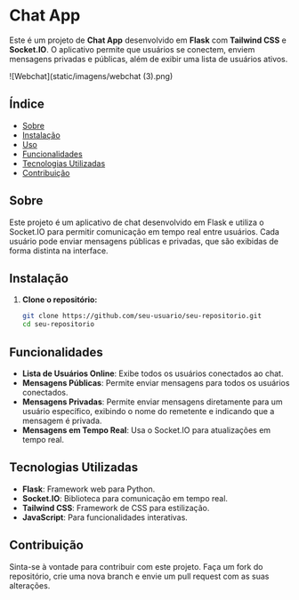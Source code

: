 # Chat App

Este é um projeto de **Chat App** desenvolvido em **Flask** com **Tailwind CSS** e **Socket.IO**. O aplicativo permite que usuários se conectem, enviem mensagens privadas e públicas, além de exibir uma lista de usuários ativos.

![Webchat](static/imagens/webchat (3).png)


## Índice

- [Sobre](#sobre)
- [Instalação](#instalação)
- [Uso](#uso)
- [Funcionalidades](#funcionalidades)
- [Tecnologias Utilizadas](#tecnologias-utilizadas)
- [Contribuição](#contribuição)

## Sobre

Este projeto é um aplicativo de chat desenvolvido em Flask e utiliza o Socket.IO para permitir comunicação em tempo real entre usuários. Cada usuário pode enviar mensagens públicas e privadas, que são exibidas de forma distinta na interface.

## Instalação

1. **Clone o repositório:**
   ```bash
   git clone https://github.com/seu-usuario/seu-repositorio.git
   cd seu-repositorio
## Funcionalidades

- **Lista de Usuários Online**: Exibe todos os usuários conectados ao chat.
- **Mensagens Públicas**: Permite enviar mensagens para todos os usuários conectados.
- **Mensagens Privadas**: Permite enviar mensagens diretamente para um usuário específico, exibindo o nome do remetente e indicando que a mensagem é privada.
- **Mensagens em Tempo Real**: Usa o Socket.IO para atualizações em tempo real.

## Tecnologias Utilizadas

- **Flask**: Framework web para Python.
- **Socket.IO**: Biblioteca para comunicação em tempo real.
- **Tailwind CSS**: Framework de CSS para estilização.
- **JavaScript**: Para funcionalidades interativas.

## Contribuição

Sinta-se à vontade para contribuir com este projeto. Faça um fork do repositório, crie uma nova branch e envie um pull request com as suas alterações.

